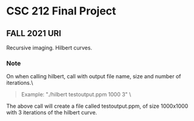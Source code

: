 # CSC 212 Final Project
## FALL 2021 URI
Recursive imaging. Hilbert curves.

### Note
On when calling hilbert, call with output file name, size and number of iterations.\
>Example: "./hilbert testoutput.ppm 1000 3" \

The above call will create a file called testoutput.ppm, of size 1000x1000 with 3 iterations of the hilbert curve.
